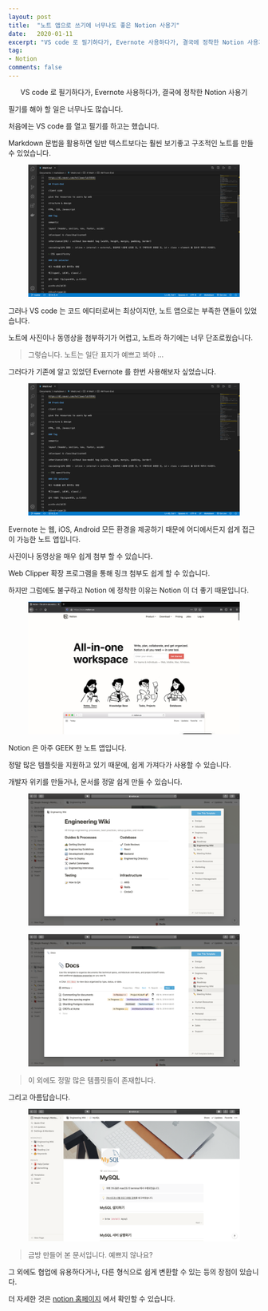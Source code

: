 ```yaml
---
layout: post
title:  "노트 앱으로 쓰기에 너무나도 좋은 Notion 사용기"
date:   2020-01-11
excerpt: "VS code 로 필기하다가, Evernote 사용하다가, 결국에 정착한 Notion 사용기"
tag:
- Notion
comments: false
---
```


<center>VS code 로 필기하다가, Evernote 사용하다가, 결국에 정착한 Notion 사용기<br></center>

필기를 해야 할 일은 너무나도 많습니다.

처음에는 VS code 를 열고 필기를 하고는 했습니다.

Markdown 문법을 활용하면 일반 텍스트보다는 훨씬 보기좋고 구조적인 노트를 만들 수 있었습니다.

<figure>
  <a href="https://raw.githubusercontent.com/woojin-hwang/woojin-hwang.github.io/master/_posts/img/notion/vscode.png"><img src="https://raw.githubusercontent.com/woojin-hwang/woojin-hwang.github.io/master/_posts/img/notion/vscode.png"></a>
</figure>

그러나 VS code 는 코드 에디터로써는 최상이지만, 노트 앱으로는 부족한 면들이 있었습니다.

노트에 사진이나 동영상을 첨부하기가 어렵고, 노트라 하기에는 너무 단조로웠습니다.

> 그렇습니다. 노트는 일단 표지가 예쁘고 봐야 ...

그러다가 기존에 알고 있었던 Evernote 를 한번 사용해보자 싶었습니다.

<figure>
  <a href="https://raw.githubusercontent.com/woojin-hwang/woojin-hwang.github.io/master/_posts/img/notion/vscode.png"><img src="https://raw.githubusercontent.com/woojin-hwang/woojin-hwang.github.io/master/_posts/img/notion/vscode.png"></a>
</figure>

Evernote 는 웹, iOS, Android 모든 환경을 제공하기 때문에 어디에서든지 쉽게 접근이 가능한 노트 앱입니다.

사진이나 동영상을 매우 쉽게 첨부 할 수 있습니다.

Web Clipper 확장 프로그램을 통해 링크 첨부도 쉽게 할 수 있습니다.

하지만 그럼에도 불구하고 Notion 에 정착한 이유는 Notion 이 더 좋기 때문입니다.

<figure>
  <a href="https://www.notion.so"><img src="https://raw.githubusercontent.com/woojin-hwang/woojin-hwang.github.io/master/_posts/img/notion/notion.png"></a>
</figure>

Notion 은 아주 GEEK 한 노트 앱입니다.

정말 많은 템플릿을 지원하고 있기 때문에, 쉽게 가져다가 사용할 수 있습니다.

개발자 위키를 만들거나, 문서를 정말 쉽게 만들 수 있습니다.

<figure>
  <a href="https://raw.githubusercontent.com/woojin-hwang/woojin-hwang.github.io/master/_posts/img/notion/notion_wiki.png"><img src="https://raw.githubusercontent.com/woojin-hwang/woojin-hwang.github.io/master/_posts/img/notion/notion_wiki.png"></a>
</figure>

<figure>
  <a href="https://raw.githubusercontent.com/woojin-hwang/woojin-hwang.github.io/master/_posts/img/notion/notion_docs.png"><img src="https://raw.githubusercontent.com/woojin-hwang/woojin-hwang.github.io/master/_posts/img/notion/notion_docs.png"></a>
</figure>

> 이 외에도 정말 많은 템플릿들이 존재합니다.

그리고 아름답습니다.

<figure>
  <a href="https://raw.githubusercontent.com/woojin-hwang/woojin-hwang.github.io/master/_posts/img/notion/notion_mysql.png"><img src="https://raw.githubusercontent.com/woojin-hwang/woojin-hwang.github.io/master/_posts/img/notion/notion_mysql.png"></a>
</figure>

> 금방 만들어 본 문서입니다. 예쁘지 않나요?

그 외에도 협업에 유용하다거나, 다른 형식으로 쉽게 변환할 수 있는 등의 장점이 있습니다.

더 자세한 것은 [notion 홈페이지](https://www.notion.so) 에서 확인할 수 있습니다.
